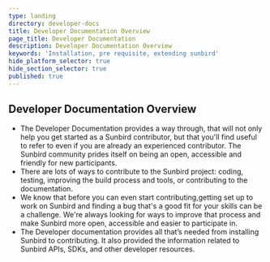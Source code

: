 ```yaml
---
type: landing
directory: developer-docs
title: Developer Documentation Overview
page_title: Developer Documentation
description: Developer Documentation Overview
keywords: 'Installation, pre requisite, extending sunbird'
hide_platform_selector: true
hide_section_selector: true
published: true
---
```


## Developer Documentation Overview

- The Developer Documentation provides a way through, that will not only help you get started as a Sunbird contributor, but that you'll find useful to refer to even if you are already an experienced contributor. The Sunbird community prides itself on being an open, accessible and friendly for new participants. 
- There are lots of ways to contribute to the Sunbird project: coding, testing, improving the build process and tools, or contributing to the documentation. 
- We know that before you can even start contributing,getting set up to work on Sunbird and finding a bug that's a good fit for your skills can be a challenge. We're always looking for ways to improve that process and make Sunbird more open, accessible and easier to participate in. 
- The Developer documentation provides all that’s needed from installing Sunbird to contributing. It also provided the information related to Sunbird APIs, SDKs, and other developer resources.


